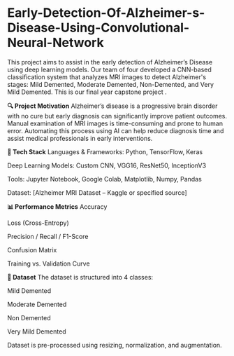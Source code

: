# Early-Detection-Of-Alzheimer-s-Disease-Using-Convolutional-Neural-Network
This project aims to assist in the early detection of Alzheimer’s Disease using deep learning models. Our team of four developed a CNN-based classification system that analyzes MRI images to detect Alzheimer's stages: Mild Demented, Moderate Demented, Non-Demented, and Very Mild Demented. This is our final year capstone project .

**🔍 Project Motivation**
Alzheimer’s disease is a progressive brain disorder with no cure but early diagnosis can significantly improve patient outcomes. Manual examination of MRI images is time-consuming and prone to human error. Automating this process using AI can help reduce diagnosis time and assist medical professionals in early interventions.

**🧰 Tech Stack**
Languages & Frameworks: Python, TensorFlow, Keras

Deep Learning Models: Custom CNN, VGG16, ResNet50, InceptionV3

Tools: Jupyter Notebook, Google Colab, Matplotlib, Numpy, Pandas

Dataset: [Alzheimer MRI Dataset – Kaggle or specified source]


**📊 Performance Metrics**
Accuracy

Loss (Cross-Entropy)

Precision / Recall / F1-Score

Confusion Matrix

Training vs. Validation Curve

**📁 Dataset**
The dataset is structured into 4 classes:

Mild Demented

Moderate Demented

Non Demented

Very Mild Demented

Dataset is pre-processed using resizing, normalization, and augmentation.

